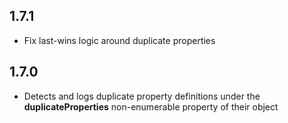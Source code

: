 ## 1.7.1

* Fix last-wins logic around duplicate properties

## 1.7.0

* Detects and logs duplicate property definitions under the __duplicateProperties__
  non-enumerable property of their object
